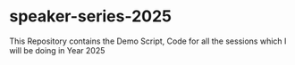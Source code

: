 # speaker-series-2025
This Repository contains the Demo Script, Code for all the sessions which I will be doing in Year 2025
